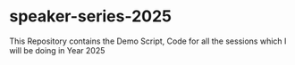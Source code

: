 # speaker-series-2025
This Repository contains the Demo Script, Code for all the sessions which I will be doing in Year 2025
